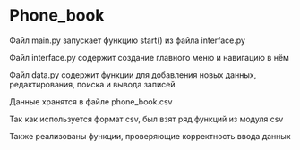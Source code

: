 # Phone_book
Файл main.py запускает функцию start() из файла interface.py

Файл interface.py содержит создание главного меню и навигацию в нём

Файл data.py содержит функции для добавления новых данных, редактирования, поиска и вывода записей

Данные хранятся в файле phone_book.csv

Так как используется формат csv, был взят ряд функций из модуля csv

Также реализованы функции, проверяющие корректность ввода данных
